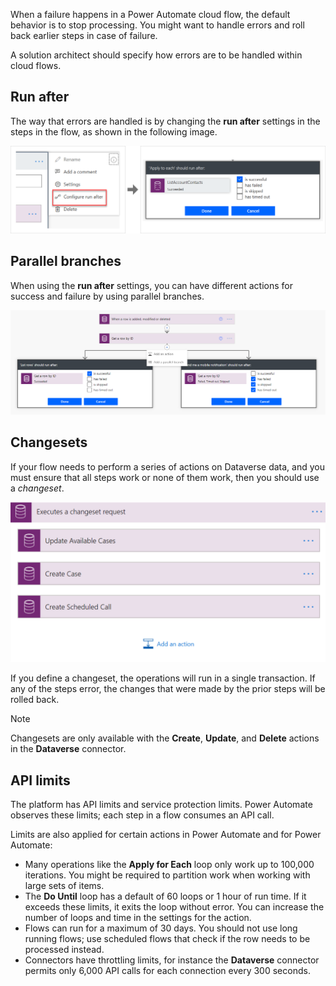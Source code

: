 When a failure happens in a Power Automate cloud flow, the default behavior is to stop processing. You might want to handle errors and roll back earlier steps in case of failure.

A solution architect should specify how errors are to be handled within cloud flows.

## Run after

The way that errors are handled is by changing the **run after** settings in the steps in the flow, as shown in the following image.

![Screenshot showing the run after settings.](../media/4-run-after.png)

## Parallel branches

When using the **run after** settings, you can have different actions for success and failure by using parallel branches.

![Screenshot showing the parallel branch with run after.](../media/4-branch.png)

## Changesets

If your flow needs to perform a series of actions on Dataverse data, and you must ensure that all steps work or none of them work, then you should use a *changeset*.

![Screenshot that shows a changeset in flow.](../media/4-changeset.png)

If you define a changeset, the operations will run in a single transaction. If any of the steps error, the changes that were made by the prior steps will be rolled back.

> [!NOTE]
> Changesets are only available with the **Create**, **Update**, and **Delete** actions in the **Dataverse** connector.

## API limits

The platform has API limits and service protection limits. Power Automate observes these limits; each step in a flow consumes an API call.

Limits are also applied for certain actions in Power Automate and for Power Automate:

- Many operations like the **Apply for Each** loop only work up to 100,000 iterations. You might be required to partition work when working with large sets of items.
- The **Do Until** loop has a default of 60 loops or 1 hour of run time. If it exceeds these limits, it exits the loop without error. You can increase the number of loops and time in the settings for the action.
- Flows can run for a maximum of 30 days. You should not use long running flows; use scheduled flows that check if the row needs to be processed instead.
- Connectors have throttling limits, for instance the **Dataverse** connector permits only 6,000 API calls for each connection every 300 seconds.
